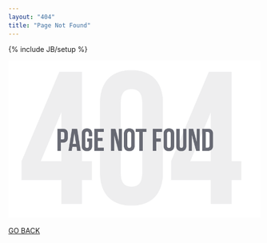 ```yaml
---
layout: "404"
title: "Page Not Found"
---
```

{% include JB/setup %}

![Page Not Found](/images/404.png)

[GO BACK](javascript:history.back();)